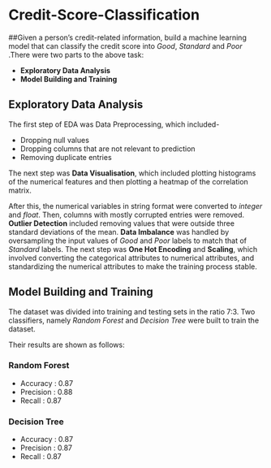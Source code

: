 # Credit-Score-Classification
 ##Given a person’s credit-related information, build a machine learning model that can classify the credit score into *Good*, *Standard* and *Poor*
.There were two parts to the above task:
- **Exploratory Data Analysis**
- **Model Building and Training**

## Exploratory Data Analysis

The first step of EDA was Data Preprocessing, which included-
- Dropping null values
- Dropping columns that are not relevant to prediction
- Removing duplicate entries

The next step was **Data Visualisation**, which included plotting histograms of the numerical features and then plotting a heatmap of the correlation matrix.

After this, the numerical variables in string format were converted to *integer* and *float*.
Then, columns with mostly corrupted entries were removed.
**Outlier Detection** included removing values that were outside three standard deviations of the mean.
**Data Imbalance** was handled by oversampling the input values of *Good* and *Poor* labels to match that of *Standard* labels.
The next step was **One Hot Encoding** and **Scaling**, which involved converting the categorical attributes to numerical attributes, and standardizing the numerical attributes to make the training process stable.

## Model Building and Training
 
 The dataset was divided into training and testing sets in the ratio 7:3.
 Two classifiers, namely *Random Forest* and *Decision Tree* were built to train the dataset.
 
 Their results are shown as follows:
 ### Random Forest
- Accuracy : 0.87
- Precision : 0.88
- Recall : 0.87
 
 ### Decision Tree
- Accuracy : 0.87
- Precision : 0.87
- Recall : 0.87
